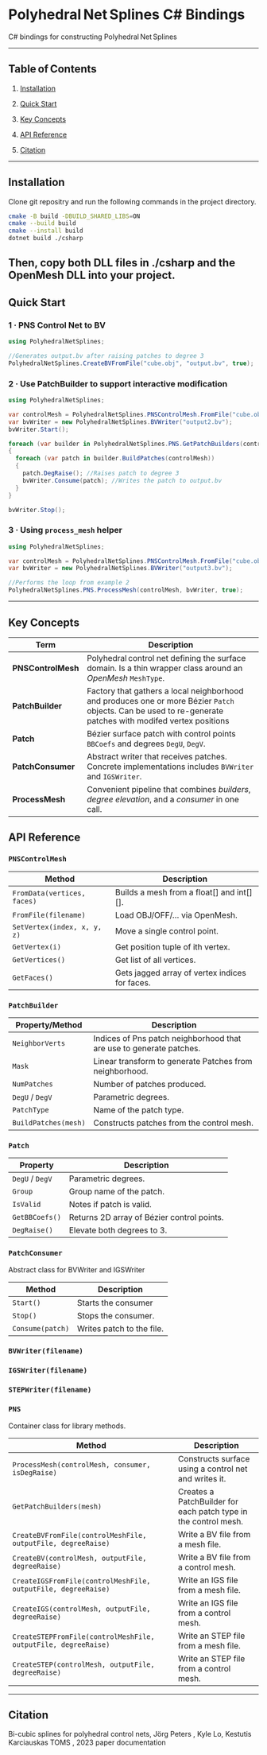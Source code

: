 # Polyhedral Net Splines C# Bindings

C# bindings for constructing Polyhedral Net Splines

---

## Table of Contents

1.  [Installation](#installation)

2.  [Quick Start](#quick-start)

3.  [Key Concepts](#key-concepts)

4.  [API Reference](#api-reference)

5.  [Citation](#citation)

---

## Installation

Clone git repositry and run the following commands in the project directory.
```bash
cmake -B build -DBUILD_SHARED_LIBS=ON
cmake --build build
cmake --install build
dotnet build ./csharp
```
Then, copy both DLL files in ./csharp and the OpenMesh DLL into your project.
---

## Quick Start

### 1 · PNS Control Net to BV

```cs
using PolyhedralNetSplines;

//Generates output.bv after raising patches to degree 3
PolyhedralNetSplines.CreateBVFromFile("cube.obj", "output.bv", true);
```

### 2 · Use PatchBuilder to support interactive modification

```cs
using PolyhedralNetSplines;

var controlMesh = PolyhedralNetSplines.PNSControlMesh.FromFile("cube.obj");
var bvWriter = new PolyhedralNetSplines.BVWriter("output2.bv");
bvWriter.Start();

foreach (var builder in PolyhedralNetSplines.PNS.GetPatchBuilders(controlMesh))
{
  foreach (var patch in builder.BuildPatches(controlMesh))
  {
    patch.DegRaise(); //Raises patch to degree 3
    bvWriter.Consume(patch); //Writes the patch to output.bv
  }
}

bvWriter.Stop();
```

### 3 · Using `process_mesh` helper

```cs
using PolyhedralNetSplines;

var controlMesh = PolyhedralNetSplines.PNSControlMesh.FromFile("cube.obj");
var bvWriter = new PolyhedralNetSplines.BVWriter("output3.bv");

//Performs the loop from example 2
PolyhedralNetSplines.PNS.ProcessMesh(controlMesh, bvWriter, true);
```
---

## Key Concepts

| Term | Description |
|  -----------------  |  -----------------------------------------  |
|  **PNSControlMesh**  | Polyhedral control net defining the surface domain. Is a thin wrapper class around an *OpenMesh* `MeshType`. |
|  **PatchBuilder**  | Factory that gathers a local neighborhood and produces one or more Bézier `Patch` objects. Can be used to re-generate patches with modifed vertex positions |
|  **Patch**  | Bézier surface patch with control points `BBCoefs` and degrees `DegU`, `DegV`. |
|  **PatchConsumer**  | Abstract writer that receives patches. Concrete implementations includes `BVWriter` and `IGSWriter`. |
|  **ProcessMesh**  | Convenient pipeline that combines *builders*, *degree elevation*, and a *consumer* in one call. |

  

## API Reference

###  `PNSControlMesh`

|  Method                       |  Description                                     |
|  ---------------------------  |  ----------------------------------------------  |
|  `FromData(vertices, faces)`  |  Builds a mesh from a float[] and int[][].       |
|  `FromFile(filename)`         |  Load OBJ/OFF/… via OpenMesh.                    |
|  `SetVertex(index, x, y, z)`  |  Move a single control point.                    |
|  `GetVertex(i)`               |  Get position tuple of ith vertex.               |
|  `GetVertices()`              |  Get list of all vertices.                       |
|  `GetFaces()`                 |  Gets jagged array of vertex indices for faces.  |



###  `PatchBuilder`

|  Property/Method       |  Description                                                          |
|  --------------------  |  -------------------------------------------------------------------  |
|  `NeighborVerts`       |  Indices of Pns patch neighborhood that are use to generate patches.  |
|  `Mask`                |  Linear transform to generate Patches from neighborhood.              |
|  `NumPatches`          |  Number of patches produced.                                          |
|  `DegU` / `DegV`       |  Parametric degrees.                                                  |
|  `PatchType`           |  Name of the patch type.                                              |
|  `BuildPatches(mesh)`  |  Constructs patches from the control mesh.                            |



###  `Patch`

|  Property         |  Description                                 |
|  ---------------  |  ------------------------------------------  |
|  `DegU` / `DegV`  |  Parametric degrees.                         |
|  `Group`          |  Group name of the patch.                    |
|  `IsValid`        |  Notes if patch is valid.                    |
|  `GetBBCoefs()`   |  Returns 2D array of Bézier control points.  |
|  `DegRaise()`     |  Elevate both degrees to 3.                  |

  

###  `PatchConsumer`
Abstract class for BVWriter and IGSWriter

|  Method            | Description                 |
|  ----------------  |  -------------------------  |
|  `Start()`         |  Starts the consumer        |
|  `Stop()`          |  Stops the consumer.        |
|  `Consume(patch)`  |  Writes patch to the file.  |

### `BVWriter(filename)`
### `IGSWriter(filename)`
### `STEPWriter(filename)`


### `PNS`
Container class for library methods.

|  Method                                                         |  Description                                                      |
|  -------------------------------------------------------------  |  ---------------------------------------------------------------  |
|  `ProcessMesh(controlMesh, consumer, isDegRaise)`               |  Constructs surface using a control net and writes it.            |
|  `GetPatchBuilders(mesh)`                                       |  Creates a PatchBuilder for each patch type in the control mesh.  |
|  `CreateBVFromFile(controlMeshFile, outputFile, degreeRaise)`   |  Write a BV file from a mesh file.                                |
|  `CreateBV(controlMesh, outputFile, degreeRaise)`               |  Write a BV file from a control mesh.                             |
|  `CreateIGSFromFile(controlMeshFile, outputFile, degreeRaise)`  |  Write an IGS file from a mesh file.                              |
|  `CreateIGS(controlMesh, outputFile, degreeRaise)`              |  Write an IGS file from a control mesh.                           |
|  `CreateSTEPFromFile(controlMeshFile, outputFile, degreeRaise)` |  Write an STEP file from a mesh file.                             |
|  `CreateSTEP(controlMesh, outputFile, degreeRaise)`             |  Write an STEP file from a control mesh.                          |

---

## Citation

Bi-cubic splines for polyhedral control nets, Jörg Peters , Kyle Lo, Kestutis Karciauskas TOMS , 2023 paper documentation